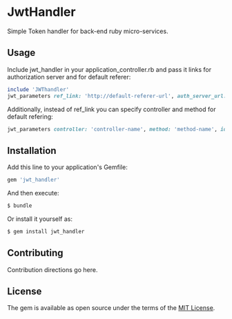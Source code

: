 # JwtHandler
Simple Token handler for back-end ruby micro-services.

## Usage
Include jwt_handler in your application_controller.rb and pass it links for authorization server and for default referer:
```ruby
include 'JWThandler'
jwt_parameters ref_link: 'http://default-referer-url', auth_server_url: 'http://auth-server-url' 
```

Additionally, instead of ref_link you can specify controller and method for default refering:
```ruby
jwt_parameters controller: 'controller-name', method: 'method-name', id: 'optional-id'
```

## Installation
Add this line to your application's Gemfile:

```ruby
gem 'jwt_handler'
```

And then execute:
```bash
$ bundle
```

Or install it yourself as:
```bash
$ gem install jwt_handler
```

## Contributing
Contribution directions go here.

## License
The gem is available as open source under the terms of the [MIT License](http://opensource.org/licenses/MIT).
